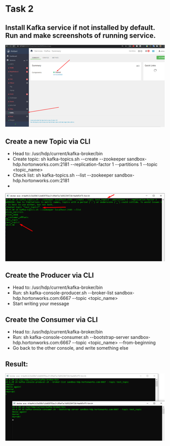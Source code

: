 # Task 2

## Install Kafka service if not installed by default. Run and make screenshots of running service.
![kafka](./img/kafka.png)

## Create a new Topic via CLI
- Head to: /usr/hdp/current/kafka-broker/bin
- Create topic: sh kafka-topics.sh --create --zookeeper sandbox-hdp.hortonworks.com:2181 --replication-factor 1 --partitions 1 --topic <topic_name>
- Check list: sh kafka-topics.sh --list --zookeeper sandbox-hdp.hortonworks.com:2181
- 
![kafka_new_topic](./img/kafka_new_topic.png)

## Create the Producer via CLI
- Head to: /usr/hdp/current/kafka-broker/bin
- Run: sh kafka-console-producer.sh --broker-list sandbox-hdp.hortonworks.com:6667 --topic <topic_name>
- Start writing your message

## Create the Consumer via CLI
- Head to: /usr/hdp/current/kafka-broker/bin
- Run: sh kafka-console-consumer.sh --bootstrap-server sandbox-hdp.hortonworks.com:6667 --topic <topic_name> --from-beginning
- Go back to the other console, and write something else

## Result:
![kafka_messages](./img/kafka_messages.png)
